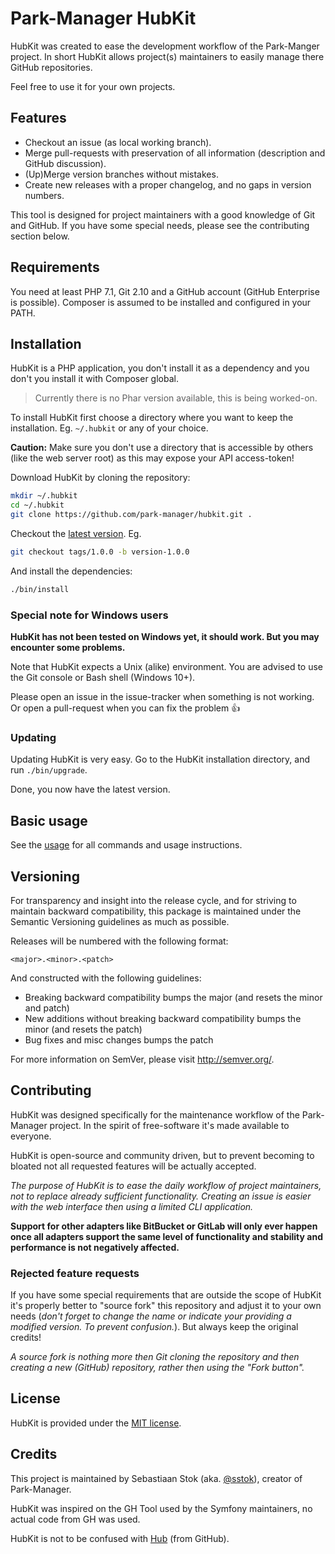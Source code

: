 # Park-Manager HubKit

HubKit was created to ease the development workflow of the Park-Manger project.
In short HubKit allows project(s) maintainers to easily manage there GitHub repositories.

Feel free to use it for your own projects.

## Features

* Checkout an issue (as local working branch).
* Merge pull-requests with preservation of all information (description and GitHub discussion).
* (Up)Merge version branches without mistakes.
* Create new releases with a proper changelog, and no gaps in version numbers.

This tool is designed for project maintainers with a good knowledge of Git and GitHub.
If you have some special needs, please see the contributing section below.

## Requirements

You need at least PHP 7.1, Git 2.10 and a GitHub account (GitHub Enterprise is possible).
Composer is assumed to be installed and configured in your PATH.

## Installation

HubKit is a PHP application, you don't install it as a dependency
and you don't you install it with Composer global.

> Currently there is no Phar version available, this is being worked-on.

To install HubKit first choose a directory where you want to keep the installation.
Eg. `~/.hubkit` or any of your choice.

**Caution:** Make sure you don't use a directory that is accessible by
others (like the web server root) as this may expose your API access-token!

Download HubKit by cloning the repository:

```bash
mkdir ~/.hubkit
cd ~/.hubkit
git clone https://github.com/park-manager/hubkit.git .
```

Checkout the [latest version](https://github.com/park-manager/hubkit/releases). Eg.

```bash
git checkout tags/1.0.0 -b version-1.0.0
```

And install the dependencies:

```bash
./bin/install
```

### Special note for Windows users

**HubKit has not been tested on Windows yet, it should work.
But you may encounter some problems.**

Note that HubKit expects a Unix (alike) environment.
You are advised to use the Git console or Bash shell (Windows 10+).

Please open an issue in the issue-tracker when something is not working.
Or open a pull-request when you can fix the problem :+1:

### Updating

Updating HubKit is very easy. Go to the HubKit installation
directory, and run `./bin/upgrade`.

Done, you now have the latest version.

## Basic usage

See the [usage](usage.md) for all commands and usage instructions.

## Versioning

For transparency and insight into the release cycle, and for striving
to maintain backward compatibility, this package is maintained under
the Semantic Versioning guidelines as much as possible.

Releases will be numbered with the following format:

`<major>.<minor>.<patch>`

And constructed with the following guidelines:

* Breaking backward compatibility bumps the major (and resets the minor and patch)
* New additions without breaking backward compatibility bumps the minor (and resets the patch)
* Bug fixes and misc changes bumps the patch

For more information on SemVer, please visit <http://semver.org/>.

## Contributing

HubKit was designed specifically for the maintenance workflow of the Park-Manager project.
In the spirit of free-software it's made available to everyone.

HubKit is open-source and community driven, but to prevent becoming
to bloated not all requested features will be actually accepted.

*The purpose of HubKit is to ease the daily workflow of project maintainers,
not to replace already sufficient functionality. Creating an issue is easier
with the web interface then using a limited CLI application.*

**Support for other adapters like BitBucket or GitLab will only ever happen once
all adapters support the same level of functionality and stability and performance
is not negatively affected.**

### Rejected feature requests

If you have some special requirements that are outside the scope of HubKit
it's properly better to "source fork" this repository and adjust it to
your own needs (*don't forget to change the name or indicate your providing
a modified version. To prevent confusion.*). But always keep the original credits!

*A source fork is nothing more then Git cloning the repository and then
creating a new (GitHub) repository, rather then using the "Fork button".*

## License

HubKit is provided under the [MIT license](LICENSE).

## Credits

This project is maintained by Sebastiaan Stok (aka. [@sstok](https://github.com/sstok)),
creator of Park-Manager.

HubKit was inspired on the GH Tool used by the Symfony maintainers,
no actual code from GH was used.

HubKit is not to be confused with [Hub](https://hub.github.com/) (from GitHub).
